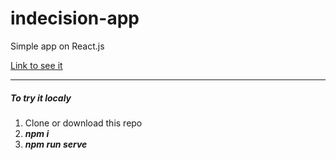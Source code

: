# indecision-app
Simple app on React.js

[Link to see it](http://indecision.mead.io//)

---
##### To try it localy
1. Clone or download this repo
2. ***npm i***
3. ***npm run serve***
